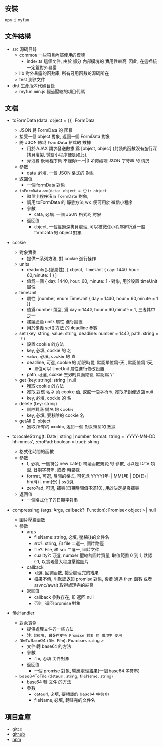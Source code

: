 ## 安裝
`npm i myfun`
## 文件結構

- src 源碼目錄
  - common 一些項目內部使用的模塊
    - index.ts 這個文件, 由於 部分 內部模塊的 實用性較高, 因此, 在這裡統一定義對外暴露
  - lib 對外暴露的函數庫, 所有可用函數的源碼所在
  - test 測試文件
- dist 生產版本代碼目錄
  - myfun.min.js 經過壓縮的項目代碼


## 文檔

- toFormData (data: object = {}): FormData
  - JSON 轉 FormData 的 函數
  - 接受一個 object 對象, 返回一個 FormData 對象
  - 將 JSON 轉爲 FormData 格式的 數據
    - 用於 AJAX 請求發送數據 爲 \[object, object\] (封裝的函數沒有進行深拷貝複製, 微信小程序便是如此), 
    - 亦或者 後端程序員 不懂得(─.─||) 如何處理 JSON 字符串 的 情況
  - 參數
    - data, 必填, 一個 JSON 格式的 對象
  - 返回值
    - 一個 formData 對象
  - `toFormData.wx(data: object = {}): object`
    - 微信小程序沒有 FormData 對象, 
    - 調用 toFormData 的 靜態方法 wx, 便可用於 微信小程序
    - 參數
      - data, 必填, 一個 JSON 格式的 對象
    - 返回值
      - object, 一個經過深拷貝處理, 可以被微信小程序解析爲一般 formData 的 object 對象

- cookie
  - 對象實例
    - 提供一系列方法, 對 cookie 進行操作
  - units
    - readonly(只讀屬性), [ object, TimeUnit { day: 1440, hour: 60,minute: 1 } ]
    - 值爲一個 { day: 1440, hour: 60, minute: 1 } 對象, 用於設置 timeUnit 屬性
  - timeUnit
    - 屬性, [number, enum TimeUnit { day = 1440, hour = 60,minute = 1 }]
    - 值爲 number 類型, 爲 day = 1440, hour = 60,minute = 1, 三者其中之一, 
    - 建議通過 units 屬性 進行設置
    - 用於定義 set() 方法 的 deadline 參數
  - set (key: string, value: string, deadline: number = 1440, path: string = '/')
    - 設置 cookie 的方法
    - key, 必填, cookie 的 名
    - value, 必填, cookie 的 值
    - deadline, 可選, cookie 的 期限時間, 默認單位爲-天 , 默認值爲 1天, 
      - 單位可以 timeUnit 屬性進行修改設置
    - path, 可選, cookie 生效的頁面路径, 默認爲 '/'
  - get (key: string): string | null
    - 獲取 cookie 的方法
    - 獲取 對應 名字 的 cookie 值, 返回一個字符串, 獲取不到便返回 null
    - key, 必填, cookie 的 名
  - delete (key: string)
    - 刪除對應 鍵名 的 cookie
    - key, 必填, 要移除的 cookie 名
  - getAll (): object
    - 獲取 所有的 cookie, 返回一個 對象類型的 數據

- toLocaleString(t: Date | string | number, format: string = 'YYYY-MM-DD hh:mm:ss', zeroPad: boolean = true): string
  - 格式化時間的函數
  - 參數
    - t, 必填, 一個符合 new Date() 構造函數規範 的 參數, 可以是 Date 類型, 日期字符串, 或者 時間戳
    - format, 可選, 時間的格式, 可包含 YYYY(年) | MM(月) | DD(日) | hh(時)  | mm(分) | ss(秒), 
    - zeroPad, 可選, 補零(日期時間值不滿10), 用於決定是否補零
  - 返回值
    - 一個格式化了的日期字符串

- compressImg (args: Args, callback?: Function): Promise< object > | null
  - 圖片壓縮函數
  - 參數
    - args, 
      - fileName: string, 必填, 壓縮後的文件名
      - src?: string, 和 file 二選一, 圖片路徑
      - file?: File, 和 src 二選一, 圖片文件
      - quality?: 可選, number 壓縮的圖片質量, 取值範圍  0 到 1, 默認 0.1, 以實現最大程度壓縮圖片
    - callback
      - 可選, 回調函數, 接受處理完的結果
      - 如果不傳, 則默認返回 promise 對象, 後續 通過 then 函數 或者 async/await 取得處理完的結果
    - 返回值
      - callback 參數存在, 即 返回 null
      - 否則, 返回 promise 對象

- fileHandler
  - 對象實例
    - 提供處理文件的一些方法
    - 注: `該模塊, 最好在支持 Promise 對象 的 環境中 使用`
  - fileToBase64 (file: File): Promise< string >
    - 文件 轉 base64 的方法
    - 參數
      - file, 必填 文件對象
    - 返回值
      - 一個 promise 對象, 響應處理結果(一個 base64 字符串)
  - base64ToFile (dataurl: string, fileName: string)
    - base64 轉 文件 的方法
    - 參數
      - dataurl, 必填, 要轉譯的 base64 字符串
      - fileName, 必填, 轉譯完的文件名

## 項目倉庫
- [gitee](https://gitee.com/eujen/myfun)
- [github](https://github.com/iEuJen/myfun)
- [npm](https://www.npmjs.com/package/myfun)